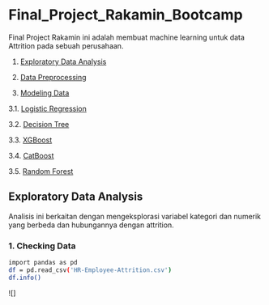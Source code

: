 # Final_Project_Rakamin_Bootcamp
Final Project Rakamin ini adalah membuat machine learning untuk data Attrition pada sebuah perusahaan.
1. [Exploratory Data Analysis](#exploratory-data-analysis)

2. [Data Preprocessing](#data-preprocessing)

3. [Modeling Data](#modeling-data)

3.1. [Logistic Regression](#logistic-regression)

3.2. [Decision Tree](#decision-tree)

3.3. [XGBoost](#xgboost)

3.4. [CatBoost](#catboost)

3.5. [Random Forest](#random-forest)

## Exploratory Data Analysis
Analisis ini berkaitan dengan mengeksplorasi variabel kategori dan numerik yang berbeda dan hubungannya dengan attrition. 

### 1. Checking Data

```bash
import pandas as pd
df = pd.read_csv('HR-Employee-Attrition.csv')
df.info()
```

![]

